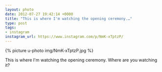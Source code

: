 ```yaml
---
layout: photo
date: 2012-07-27 19:42:14 +0000
title: "This is where I'm watching the opening ceremony.…"
type: post
tags:
- instagram
instagram_url: https://www.instagram.com/p/NmK-xTptzP/
---
```


{% picture u-photo img/NmK-xTptzP.jpg %}

This is where I'm watching the opening ceremony. Where are you watching it?
